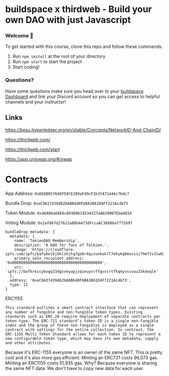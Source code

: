# buildspace x thirdweb - Build your own DAO with just Javascript

### **Welcome 👋**
To get started with this course, clone this repo and follow these commands:

1. Run `npm install` at the root of your directory
2. Run `npm start` to start the project
3. Start coding!

### **Questions?**
Have some questions make sure you head over to your [buildspace Dashboard](https://app.buildspace.so/projects/COb520aae3-7925-42f4-a5e7-eaf718933766) and link your Discord account so you can get access to helpful channels and your instructor!

## Links

https://besu.hyperledger.org/en/stable/Concepts/NetworkID-And-ChainID/

https://thirdweb.com/

https://thirdweb.com/start

https://app.uniswap.org/#/swap

# Contracts

App Address: `0xE6EB057646F59CE209aFd9cF1b3fA71444c7bdc7`

Bundle Drop: `0xaC9A37439d62bA8B64DFbBA3861D4Ff221Ac4bf3`

Token Module: `0x46A96a66E6c89309b19234327aA839907EbeA814`

Voting Module: `0x2af867d27622a80b4473dFccaAC36686a7772697`

```
bundleDrop metadata: {
  metadata: {
    name: 'TokienDAO Membership',
    description: 'A DAO for fans of Tolkien.',
    image: 'https://cloudflare-ipfs.com/ipfs/bafybeibjkklzhztq7ga6r4qzzuekak7l7ehykg6mucssj7hmftv3iw62aq',
    primary_sale_recipient_address: '0x0000000000000000000000000000000000000000',
    uri: 'ipfs://bafkreicybvgq33dgsveyupjzqieuyxrffgvxcrtfhq4yvscvuu25k4eqle'
  },
  address: '0xaC9A37439d62bA8B64DFbBA3861D4Ff221Ac4bf3',
  type: 11
}
```

ERC1155
```
This standard outlines a smart contract interface that can represent any number of fungible and non-fungible token types. Existing standards such as ERC-20 require deployment of separate contracts per token type. The ERC-721 standard’s token ID is a single non-fungible index and the group of these non-fungibles is deployed as a single contract with settings for the entire collection. In contrast, the ERC-1155 Multi Token Standard allows for each token ID to represent a new configurable token type, which may have its own metadata, supply and other attributes.
```

Because it's ERC-1155 everyone is an owner of the same NFT. This is pretty cool and it's also more gas efficient. Minting an ERC721 costs 96,073 gas. Minting an ERC1155 costs 51,935 gas. Why? Because everyone is sharing the same NFT data. We don't have to copy new data for each user.